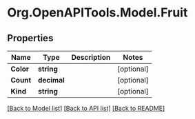 # Org.OpenAPITools.Model.Fruit

## Properties

Name | Type | Description | Notes
------------ | ------------- | ------------- | -------------
**Color** | **string** |  | [optional] 
**Count** | **decimal** |  | [optional] 
**Kind** | **string** |  | [optional] 

[[Back to Model list]](../README.md#documentation-for-models) [[Back to API list]](../README.md#documentation-for-api-endpoints) [[Back to README]](../README.md)

